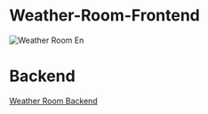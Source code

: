# Weather-Room-Frontend

![Weather Room En](https://user-images.githubusercontent.com/38092328/209807090-2d3323dd-f3c1-4b13-9609-43386acf831d.png)
# Backend
[Weather Room Backend](https://github.com/Nekodigi/Weather-Room/tree/main)
